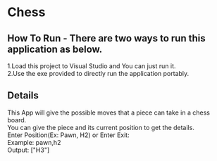 
# Chess
## How To Run - There are two ways to run this application as below.
 1.Load this project to Visual Studio and You can just run it.<br>
 2.Use the exe provided to directly run the application portably.

 ## Details
 This App will give the possible moves that a piece can take in a chess board.<br>
 You can give the piece and its current position to get the details.<br>
Enter Position(Ex: Pawn, H2) or Enter Exit:<br>
Example: pawn,h2<br>
Output: ["H3"]<br>
